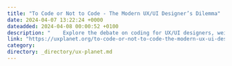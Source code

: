 ```yaml
---
title: "To Code or Not to Code - The Modern UX/UI Designer’s Dilemma"
date: 2024-04-07 13:22:24 +0000
dateadded: 2024-04-08 00:00:52 +0100
description: "    Explore the debate on coding for UX/UI designers, weighing pros and cons to decide if it’s a skill worth adding to your design toolkit.  Continue reading on UX Planet »  "
link: "https://uxplanet.org/to-code-or-not-to-code-the-modern-ux-ui-designers-dilemma-cd02068a1287?source=rss----819cc2aaeee0---4"
category:
directory: _directory/ux-planet.md
---
```


